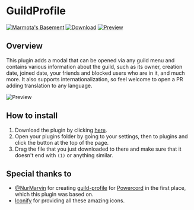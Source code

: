 # GuildProfile
[![Marmota's Basement](https://discordapp.com/api/guilds/514185816315265068/widget.png)](https://discord.gg/z6Yx9A8VDR)
[![Download](https://img.shields.io/badge/dynamic/json?color=%239564ff&logo=data:image/svg+xml;base64,PHN2ZyB4bWxucz0iaHR0cDovL3d3dy53My5vcmcvMjAwMC9zdmciIGhlaWdodD0iMjRweCIgdmlld0JveD0iMCAwIDI0IDI0IiB3aWR0aD0iMjRweCIgZmlsbD0iI0ZGRkZGRiI+PHBhdGggZD0iTTAgMGgyNHYyNEgweiIgZmlsbD0ibm9uZSIvPjxwYXRoIGQ9Ik0xOSA5aC00VjNIOXY2SDVsNyA3IDctN3pNNSAxOHYyaDE0di0ySDV6Ii8+PC9zdmc+&label=download&prefix=v&query=version&url=https://raw.githubusercontent.com/jaimeadf/BetterDiscordPlugins/release/src/GuildProfile/manifest.json)](https://betterdiscord.net/ghdl?url=https://github.com/jaimeadf/BetterDiscordPlugins/blob/release/dist/GuildProfile/GuildProfile.plugin.js)
[![Preview](https://img.shields.io/static/v1?label=license&message=OSL-3.0&color=%23FE7D37)](/src/GuildProfile/LICENSE)

## Overview

This plugin adds a modal that can be opened via any guild menu and contains various information about the guild, such as its owner, creation date, joined date, your friends and blocked users who are in it, and much more. It also supports internationalization, so feel welcome to open a PR adding translation to any language.

![Preview](https://i.imgur.com/KUuVPFy.png)

## How to install

1. Download the plugin by clicking [here](https://betterdiscord.net/ghdl?url=https://github.com/jaimeadf/BetterDiscordPlugins/blob/release/dist/GuildProfile/GuildProfile.plugin.js).
2. Open your plugins folder by going to your settings, then to plugins and click the button at the top of the page.
3. Drag the file that you just downloaded to there and make sure that it doesn't end with `(1)` or anything similar.

## Special thanks to

- [@NurMarvin](https://github.com/NurMarvin) for creating [guild-profile](https://github.com/NurMarvin/guild-profile) for [Powercord](https://github.com/powercord-org/powercord) in the first place, which this plugin was based on.
- [Iconify](https://iconify.design) for providing all these amazing icons.
